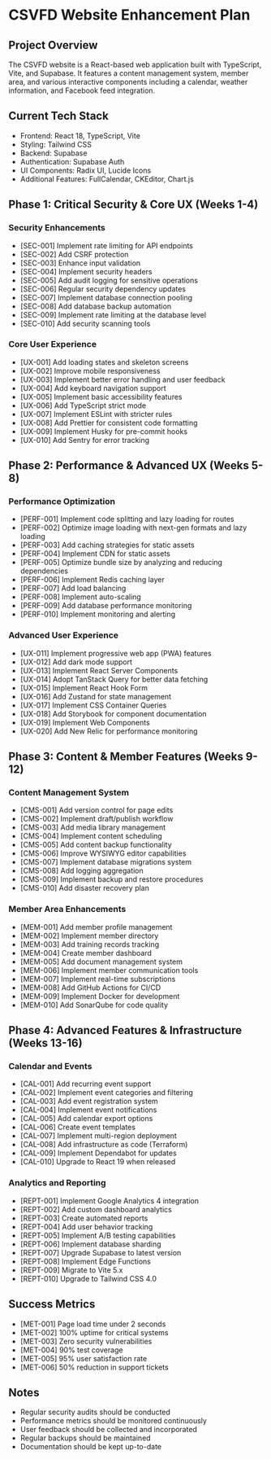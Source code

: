# CSVFD Website Enhancement Plan

## Project Overview
The CSVFD website is a React-based web application built with TypeScript, Vite, and Supabase. It features a content management system, member area, and various interactive components including a calendar, weather information, and Facebook feed integration.

## Current Tech Stack
- Frontend: React 18, TypeScript, Vite
- Styling: Tailwind CSS
- Backend: Supabase
- Authentication: Supabase Auth
- UI Components: Radix UI, Lucide Icons
- Additional Features: FullCalendar, CKEditor, Chart.js

## Phase 1: Critical Security & Core UX (Weeks 1-4)

### Security Enhancements
- [SEC-001] Implement rate limiting for API endpoints
- [SEC-002] Add CSRF protection
- [SEC-003] Enhance input validation
- [SEC-004] Implement security headers
- [SEC-005] Add audit logging for sensitive operations
- [SEC-006] Regular security dependency updates
- [SEC-007] Implement database connection pooling
- [SEC-008] Add database backup automation
- [SEC-009] Implement rate limiting at the database level
- [SEC-010] Add security scanning tools

### Core User Experience
- [UX-001] Add loading states and skeleton screens
- [UX-002] Improve mobile responsiveness
- [UX-003] Implement better error handling and user feedback
- [UX-004] Add keyboard navigation support
- [UX-005] Implement basic accessibility features
- [UX-006] Add TypeScript strict mode
- [UX-007] Implement ESLint with stricter rules
- [UX-008] Add Prettier for consistent code formatting
- [UX-009] Implement Husky for pre-commit hooks
- [UX-010] Add Sentry for error tracking

## Phase 2: Performance & Advanced UX (Weeks 5-8)

### Performance Optimization
- [PERF-001] Implement code splitting and lazy loading for routes
- [PERF-002] Optimize image loading with next-gen formats and lazy loading
- [PERF-003] Add caching strategies for static assets
- [PERF-004] Implement CDN for static assets
- [PERF-005] Optimize bundle size by analyzing and reducing dependencies
- [PERF-006] Implement Redis caching layer
- [PERF-007] Add load balancing
- [PERF-008] Implement auto-scaling
- [PERF-009] Add database performance monitoring
- [PERF-010] Implement monitoring and alerting

### Advanced User Experience
- [UX-011] Implement progressive web app (PWA) features
- [UX-012] Add dark mode support
- [UX-013] Implement React Server Components
- [UX-014] Adopt TanStack Query for better data fetching
- [UX-015] Implement React Hook Form
- [UX-016] Add Zustand for state management
- [UX-017] Implement CSS Container Queries
- [UX-018] Add Storybook for component documentation
- [UX-019] Implement Web Components
- [UX-020] Add New Relic for performance monitoring

## Phase 3: Content & Member Features (Weeks 9-12)

### Content Management System
- [CMS-001] Add version control for page edits
- [CMS-002] Implement draft/publish workflow
- [CMS-003] Add media library management
- [CMS-004] Implement content scheduling
- [CMS-005] Add content backup functionality
- [CMS-006] Improve WYSIWYG editor capabilities
- [CMS-007] Implement database migrations system
- [CMS-008] Add logging aggregation
- [CMS-009] Implement backup and restore procedures
- [CMS-010] Add disaster recovery plan

### Member Area Enhancements
- [MEM-001] Add member profile management
- [MEM-002] Implement member directory
- [MEM-003] Add training records tracking
- [MEM-004] Create member dashboard
- [MEM-005] Add document management system
- [MEM-006] Implement member communication tools
- [MEM-007] Implement real-time subscriptions
- [MEM-008] Add GitHub Actions for CI/CD
- [MEM-009] Implement Docker for development
- [MEM-010] Add SonarQube for code quality

## Phase 4: Advanced Features & Infrastructure (Weeks 13-16)

### Calendar and Events
- [CAL-001] Add recurring event support
- [CAL-002] Implement event categories and filtering
- [CAL-003] Add event registration system
- [CAL-004] Implement event notifications
- [CAL-005] Add calendar export options
- [CAL-006] Create event templates
- [CAL-007] Implement multi-region deployment
- [CAL-008] Add infrastructure as code (Terraform)
- [CAL-009] Implement Dependabot for updates
- [CAL-010] Upgrade to React 19 when released

### Analytics and Reporting
- [REPT-001] Implement Google Analytics 4 integration
- [REPT-002] Add custom dashboard analytics
- [REPT-003] Create automated reports
- [REPT-004] Add user behavior tracking
- [REPT-005] Implement A/B testing capabilities
- [REPT-006] Implement database sharding
- [REPT-007] Upgrade Supabase to latest version
- [REPT-008] Implement Edge Functions
- [REPT-009] Migrate to Vite 5.x
- [REPT-010] Upgrade to Tailwind CSS 4.0

## Success Metrics
- [MET-001] Page load time under 2 seconds
- [MET-002] 100% uptime for critical systems
- [MET-003] Zero security vulnerabilities
- [MET-004] 90% test coverage
- [MET-005] 95% user satisfaction rate
- [MET-006] 50% reduction in support tickets

## Notes
- Regular security audits should be conducted
- Performance metrics should be monitored continuously
- User feedback should be collected and incorporated
- Regular backups should be maintained
- Documentation should be kept up-to-date 